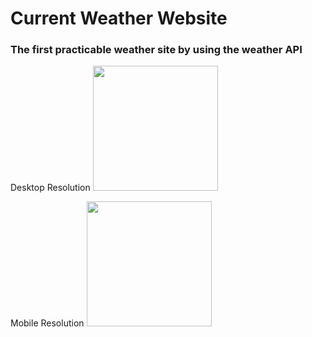 # Current Weather Website

### The first practicable weather site by using the weather API
Desktop Resolution
<img src="https://www.fstyle67.com/Fstyle67/m14_img/01.png" height="200px">

Mobile Resolution
<img src="https://www.fstyle67.com/Fstyle67/m14_img/02.png" height="200px">




